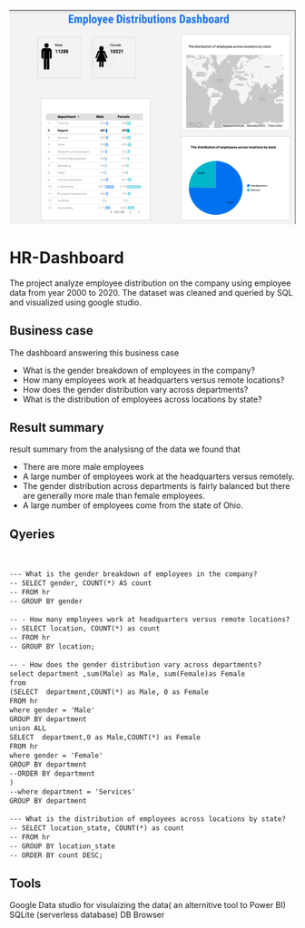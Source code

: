 ![alt text](https://github.com/marrr00/HR-Dashboard/blob/main/2023-06-04%20(2).png)

# HR-Dashboard
The project analyze employee distribution on the company using employee data from year 2000 to 2020. The dataset was cleaned and queried by SQL and visualized using google studio.

## Business case
The dashboard answering this business case
- What is the gender breakdown of employees in the company?
- How many employees work at headquarters versus remote locations?
- How does the gender distribution vary across departments?
- What is the distribution of employees across locations by state?


## Result summary
result summary 
from the analysisng of the data we found that 
- There are more male employees
- A large number of employees work at the headquarters versus remotely.
- The gender distribution across departments is fairly balanced but there are generally more male than female employees.
- A large number of employees come from the state of Ohio.


## Qyeries 
 ```mysql

                  
--- What is the gender breakdown of employees in the company?                                        
-- SELECT gender, COUNT(*) AS count
-- FROM hr
-- GROUP BY gender

-- - How many employees work at headquarters versus remote locations?
-- SELECT location, COUNT(*) as count
-- FROM hr
-- GROUP BY location;

-- - How does the gender distribution vary across departments?
select department ,sum(Male) as Male, sum(Female)as Female
 from 
(SELECT  department,COUNT(*) as Male, 0 as Female
FROM hr
where gender = 'Male'
GROUP BY department
union ALL
SELECT  department,0 as Male,COUNT(*) as Female
FROM hr
where gender = 'Female'
GROUP BY department
--ORDER BY department 
)
--where department = 'Services'
GROUP BY department 

--- What is the distribution of employees across locations by state?
-- SELECT location_state, COUNT(*) as count
-- FROM hr
-- GROUP BY location_state
-- ORDER BY count DESC;

```

## Tools
Google Data studio for visulaizing the data( an alternitive tool to Power BI)
SQLite (serverless database)
DB Browser 
